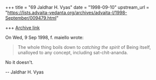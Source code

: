 +++
title = "69 Jaldhar H. Vyas"
date = "1998-09-10"
upstream_url = "https://lists.advaita-vedanta.org/archives/advaita-l/1998-September/009479.html"

+++
[Archive link](https://lists.advaita-vedanta.org/archives/advaita-l/1998-September/009479.html)

On Wed, 9 Sep 1998, f. maiello wrote:

> The whole thing boils down to *catching the spirit*
> of Being itself, unalloyed to any concept, including
> sat-chit-ananda.

No it doesn't.

--
Jaldhar H. Vyas <jaldhar at braincells.com>

